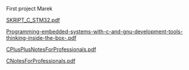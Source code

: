 First project Marek 

[SKRIPT_C_STM32.pdf](https://github.com/MarekKud/Test/files/15181676/SKRIPT_C_STM32.pdf)

[Programming-embedded-systems-with-c-and-gnu-development-tools-thinking-inside-the-box-.pdf](https://github.com/MarekKud/Test/files/15181677/Programming-embedded-systems-with-c-and-gnu-development-tools-thinking-inside-the-box-.pdf)

[CPlusPlusNotesForProfessionals.pdf](https://github.com/MarekKud/Test/files/15181683/CPlusPlusNotesForProfessionals.pdf)

[CNotesForProfessionals.pdf](https://github.com/MarekKud/Test/files/15181690/CNotesForProfessionals.pdf)
